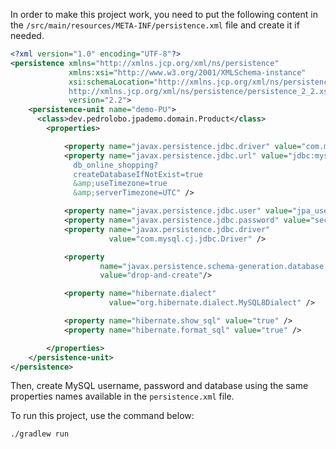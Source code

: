 In order to make this project work, you need to put the following content in the `/src/main/resources/META-INF/persistence.xml` file and create it if needed. 

``` xml
<?xml version="1.0" encoding="UTF-8"?>
<persistence xmlns="http://xmlns.jcp.org/xml/ns/persistence"
             xmlns:xsi="http://www.w3.org/2001/XMLSchema-instance"
             xsi:schemaLocation="http://xmlns.jcp.org/xml/ns/persistence
             http://xmlns.jcp.org/xml/ns/persistence/persistence_2_2.xsd"
             version="2.2">
    <persistence-unit name="demo-PU">
      <class>dev.pedrolobo.jpademo.domain.Product</class>
        <properties>

            <property name="javax.persistence.jdbc.driver" value="com.mysql.cj.jdbc.Driver"/>
            <property name="javax.persistence.jdbc.url" value="jdbc:mysql://localhost:3306/
              db_online_shopping?
              createDatabaseIfNotExist=true
              &amp;useTimezone=true
              &amp;serverTimezone=UTC" />

            <property name="javax.persistence.jdbc.user" value="jpa_user" />
            <property name="javax.persistence.jdbc.password" value="secret" />
            <property name="javax.persistence.jdbc.driver"
                      value="com.mysql.cj.jdbc.Driver" />

            <property
                    name="javax.persistence.schema-generation.database.action"
                    value="drop-and-create"/>

            <property name="hibernate.dialect"
                      value="org.hibernate.dialect.MySQL8Dialect" />

            <property name="hibernate.show_sql" value="true" />
            <property name="hibernate.format_sql" value="true" />

        </properties>
    </persistence-unit>
</persistence>
```
Then, create MySQL username, password and database using the same properties names available in the `persistence.xml` file.

To run this project, use the command below:

```bash
./gradlew run
```
